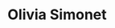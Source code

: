 ---
title: Olivia Simonet
last_name: Simonet
description: ""
portrait: /assets/images/members/alexis-benoit/portrait.jpg
portrait_alt: /assets/images/members/alexis-benoit/portrait-alt.jpg
expertise: — Développeuse en apprentissage
active: false
summary:
    list:
      - title: Métier
        content: Développeuse full-stack
    more_list:
        - title: Diplômes
          content: En cours de Bachelor Universitaire de Technologie Métiers du Multimédia et de l’Internet, Université Bordeaux Montaigne
          microtype: education
        - content: Master Histoire Médiévale, Université Bordeaux Montaigne
          microtype: education
        - content: Licence d'Histoire, Semestre 4 en Erasmus, Universidad de Alcalá, Alcalá de Henares
          microtype: education
        - content: Licence d'Histoire, Université Bordeaux Montaigne
          microtype: education
        - title: Formation
          content: Développer et coder des sites accessibles, Access42
          microtype: education
        - title: Certification
          content: Formation civique et citoyenne, Agence du Service Civique
          microtype: education
sections: 
    - title: Identité
      content: >
        24 ans, originaire de Périgueux, je vis à Bordeaux depuis un petit moment. Je suis encore à l'Université et mon alternance est mon premier vrai salaire, je suis très contente ! Bien sûr j'ai déjà travaillé en tant qu'étudiante, notamment au CROUS, pour accompagner des étudiantes et étudiants en difficulté, notamment pendant les confinements. C'était très intéressant sur le plan humain.

         
        J'ai d'abord passé un baccalauréat littéraire, bilingue français et espagnol. C'était une expérience très riche, ça m'a donné la possibilité d'étudier en Espagne. J'ai commencé une hypokhâgne en pensant avoir le temps de préparer le concours de Sciences Po. Bien entendu, je n'avais absolument pas le temps de le préparer correctement avec la charge de travail énorme, je me suis donc réorientée à l'Université, en Histoire. Je n'ai pas eu le concours, mais j'ai adoré étudier l'histoire, particulièrement l'histoire médiévale. C'est une période sur laquelle on entend beaucoup d'inexactitudes et que je trouve fascinante. Je crois que ça résonnait avec Assassin's Creed, auquel j'ai beaucoup joué sur PlayStation 3. 
         

        <blockquote>J'ai eu envie de debunker les préjugés sur le moyen-âge ! </blockquote>
         
         
        La place de la femme était beaucoup plus subtile que les clichés qu'on entend souvent sur les épouses soumises et le droit de cuissage. En fait j'ai failli m'appeler Hildegarde. Ça aurait été un peu difficile à porter, mais il faut croire qu'il y avait un sillon... J'ai aimé le fait de revenir aux traces, à la source primaire, et d'essayer d'abandonner son regard du XXI<sup>e</sup> siècle pour plonger dans le contexte de l'époque.
         
         
        En troisième année de licence, je suis allée à Alcalá de Henares, où se situe la seconde plus ancienne Université d'Espagne<sup><a href="#note-1">1</a></sup>, après Salamanque. Un endroit magnifique avec des bâtiments superbes, mais je me sentais seule, loin de mes proches. J'ai beaucoup pratiqué l'écriture participative, sur un forum littéraire. Ça a été ma première découverte du code, du Web, et de la formation MMI ! Ça m'a fait très envie mais j'avais le master à faire, et j'aime le goût des choses achevées. J'ai donc continué l'histoire pendant 2 ans, et obtenu mon diplôme avant de démarrer le Bachelor Universitaire de Technologie (BUT). Ça me paraissait la bonne chose à faire, mais le fait de réussir le Master avant de commencer le BUT m'a coûté ma bourse. Je ne regrette pas.


        J'avais un peu peur d'être une boomeuse, mais ça a été vraiment génial. J'ai beaucoup apprécié le décalage entre mes cinq années orientées sur la recherche et les ateliers pratiques orientés sur les compétences. J'ai passé un certain temps à me dire : "j'aimerais bien avoir ma note !", c'était un peu déroutant. Mais en fait ce n'est pas ça l'important : l'absence de notes permet de se concentrer sur l'amélioration de soi et favorise la sortie de la zone de confort. Les gens se jettent à l'eau, et ils ne l'auraient certainement pas fait autrement, notamment sur le développement. Le côté collectif était vraiment agréable, très différent de mon expérience à la Fac, qui était beaucoup plus individualiste. Entre la coopération, l'absence de repères quantitatifs et la curiosité, on apprend énormément.


        Je suis arrivée en MMI avec l'envie secrète de devenir dev full-stack, sans rien connaître du dev back. Et puis j'ai découvert cette partie du métier, et là j'ai eu très très peur. Je me suis dit que finalement, dev front, c'était bien. J'aime le rapport à la création et à l'art, les expériences interactives. J'ai très envie d'apprendre à faire ça bien, donc je suis très contente de pouvoir collaborer avec Alexis ! Je me suis un peu réconciliée avec le back, ça me fait moins peur, et c'est très stimulant de travailler sur la fonctionnalité, l'algorithmique et les chemins de pensée. Et c'est tellement agréable quand une erreur Ruby toute rouge disparaît de mon écran ! 
      notes:
        - title: Universidad de Alcalá
          url: https://www.uah.es
    - title: Fierté
      content: >
        Je suis très fière de mon mémoire. J'ai travaillé sur une correspondance diplomatique entre les sultans de Grenade, les Nasrides, et ceux de Fez, au Maroc. Les échanges s'étendent sur environ cinquante ans et constituent un corpus d'environ quatre cent pages, en espagnol. On y découvre toutes les manipulations diplomatiques qui ont pu inspirer le créateur de Game of Thrones, par exemple. Parmi un fourmillement de détails et de salutations sur plusieurs pages, on lit les relations subtiles entre catholiques et musulmans. C'était passionnant, j'aurais aimé avoir une année de plus pour travailler dessus. 


        J'ai beaucoup contribué, avec une amie, au forum *The Holiday Scam<sup><a href="#note-2">2</a></sup>*. Ça a été à la fois intéressant sur le plan de l'écriture, sur le plan du code et sur le plan de l'animation de communauté. J'ai pu faire évoluer le design en travaillant sur le code HTML et CSS, avec un système de templating. Nous créons l'univers, les personnages qui y vivent, avec leurs histoires et leurs relations, et pas mal d'humour. J'ai noué des liens avec des gens très chouettes que je vois IRL. La pandémie a été l'âge d'or des forums ! Ça m'a permis de faire des expériences d'écriture, par exemple l'usage de la deuxième personne, certaines personnes aiment, d'autres détestent.


        En travaillant sur Osuny, je découvre plein de choses que je ne soupçonnais même pas. L'accessibilité, les impératifs écologiques, il faut se poser les bonnes questions, et apporter de bonnes solutions. Le projet me donne une nouvelle vision du Web, plus large. J'ai commencé par une formation avec Access42 sur l'accessibilité Web, et j'ai réalisé que tout ce que j'avais codé jusqu'à maintenant n'était pas du tout accessible. Ensuite, j'ai fait l'audit RGAA du site de l'IUT Bordeaux Montaigne, et contribué au moteur d'analyse des contenus dans le back-office. Même si on est pas à 100%, on s'en approche de plus en plus ! En MMI on y est vraiment sensibilisés, avec *Chloé Beghin<sup><a href="#note-3">3</a></sup>* par exemple. Là, avec les audits et le nouveau thème AAA, c'est une plongée très concrète. Le code doit être à la fois simple, clair, lisible, avec un résultat très sobre et accessible. C'est un exercice subtil, ça me plaît beaucoup et je suis fière de contribuer, à mon niveau.
      notes:
        - title: The Holiday Scam
          url: https://the-holiday-scam.forumactif.com
        - title: Chloé Beghin 
          url: https://reseau.noesya.coop/personnes/chloe-beghin
    - title: Qualité
      content: >
        À une époque, j'aurais dit que la qualité, c'est quelque chose qui fonctionne, quelque chose de robuste, sur les appuis. J'ai grandi en faisant la course au 20/20 à l'école, à essayer d'être la major de promotion à tout prix. Mais je me suis soignée avec MMI, ça va mieux aujourd'hui. On perd la dimension compétitive pour rentrer dans du collaboratif, et il y a quelque chose de très positif, une énergie créatrice qui provient de toutes et tous. Aujourd'hui, je dirais qu'un travail bien fait, c'est un travail aligné avec mes valeurs, avec mon éthique personnelle et professionnelle, avec ma conscience. Du travail bien fait, c'est du travail dont on est fière.


        Je suis acharnée. Et je crois que c'est nécessaire, parce que c'est difficile de faire quelque chose d'aligné. Certaines personnes sont très vite fières de ce qu'elles produisent, ce n'est pas mon cas. J'ai de gros doutes, tout le temps. Il faut beaucoup insister pour atteindre un niveau élevé, il y a beaucoup de clés à trouver, d'outils à adopter, d'enjeux à comprendre, c'est beaucoup de temps et de curiosité. Dans l'Open Source, c'est une immense richesse, tout est partagé, il suffit de chercher.


        Je ne sais pas s'il y a un projet idéal pour moi. En tout cas, ce serait quelque chose qui me surprend et qui me sort de ma zone de confort pour me faire progresser, humainement et professionnellement. Quelque chose de très stimulant intellectuellement.
    - title: Curiosité
      content: >
        J'adore le jeu de rôle ! Ça rejoint le goût de l'écriture. Je fais avec autant de plaisir des campagnes en dix parties, et des histoires très courtes, en une heure, presque comme un exercice de style. C'est un équilibre subtil entre l'espace de liberté ludique et les enjeux de narration, j'aimerais arriver un jour à être maîtresse de jeu.
        
        
        Et je fais de l'avion depuis toute petite, avec mon père qui a une licence de pilote. Là aussi, gros problème de conscience écologique, je sais que je ne devrais pas, mais j'aime beaucoup ça. J'aimerais beaucoup faire du planneur, ça doit être fantastique.


        J'ai beaucoup aimé l'école, mais c'était dur de voir le traitement subi par ma petite sœur à qui on reprochait de ne pas être une Olivia bis. Je trouve ça inhumain, c'est un comportement monstrueux qui ignore complètement l'enfant. Mon père est prof, c'est un milieu dans lequel j'ai grandi. Tout n'est pas à jeter, bien sûr, mais ça manque souvent de pédagogie. J'adore apprendre, mais il faudrait que tous les enfants puissent trouver leur place, même s'ils ne sont pas très scolaires. 
        
        
        J'aime énormément lire, c'est une des choses qui m'ont plu en histoire, le mélange de cours magistraux et de recherche en bibliothèque. La prise de note n'était pas très simple au début, surtout en Espagne. Mais j'aime aussi beaucoup l'apprentissage par la pratique ! Il y a plus de dialogue, plus d'échange, beaucoup d'entraide. Les personnes qui ont beaucoup d'aisance dans un domaine aident les autres, et partagent toutes leurs connaissances. Entre ces deux approches, je crois que je n'ai pas de préférence : j'aime autant les deux manières d'apprendre !


        Je n'ai pas une grande estime pour mon parcours autodidacte. Pourtant, c'est très satisfaisant d'apprendre par soi-même, de partir de rien, de progresser et d'arriver à faire ce que tu voulais faire au départ.
    - title: noesya
      content: >
        C'est d'abord une équipe, des gens que j'ai rencontrés. Et puis après j'ai mieux compris le concept, l'idée de poser des questions nécessaires : quel poids est souhaitable pour les sites ? Quel bilan carbone pour le numérique ? Quelle exemplarité du service public ? Et les solutions apportées sont élégantes : l'outil de diagnostic en source ouverte, ou le projet Osuny, ça permet à des entités essentielles d'apporter des solutions efficaces. Noesya participe au Web de demain, ça me donne des raisons d'être optimistes. Demain, tout le monde se posera les questions que noesya se pose aujourd'hui. C'est une quête collective de sens et une responsabilisation individuelle de toutes les personnes qui font le numérique.


        C'est ma première entreprise "pour de vrai", et c'est une coopérative : j'adore. L'horizontalité dans la prise de décision, le partage des responsabilités, cette façon de faire l'entreprise à plusieurs, j'aime énormément. C'est aussi un niveau d'exigence élevé, et une source riche d'apprentissages : d'un côté c'est flatteur, de l'autre ça fait un peu peur... mais le projet est tellement stimulant ! C'est mon premier pas, et il est aligné à bien des niveaux.
---
